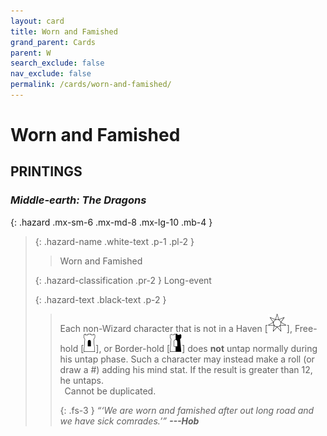 ```yaml
---
layout: card
title: Worn and Famished
grand_parent: Cards
parent: W
search_exclude: false
nav_exclude: false
permalink: /cards/worn-and-famished/
---
```


# Worn and Famished


## PRINTINGS


### _Middle-earth: The Dragons_

{: .hazard .mx-sm-6 .mx-md-8 .mx-lg-10 .mb-4 }
> {: .hazard-name .white-text .p-1 .pl-2 }
> > <div class="hazard-mp"></div>
> > <div class="card-name">Worn and Famished</div>
>
> {: .hazard-classification .pr-2 }
> Long-event
>
> {: .hazard-text .black-text .p-2 }
> > Each non-Wizard character that is not in a Haven <nobr>[<img src="/assets/images/free-haven.svg">]</nobr>, Free-hold <nobr>[<img src="/assets/images/free-hold.svg">]</nobr>, or Border-hold <nobr>[<img src="/assets/images/border-hold.svg">]</nobr> does **not** untap normally during his untap phase. Such a character may instead make a roll (or draw a #) adding his mind stat. If the result is greater than 12, he untaps. <br>&ensp;Cannot be duplicated. 
> > 
> > {: .fs-3 } 
> > _“‘We are worn and famished after out long road and we have sick comrades.’”_ ***---&#65279;Hob*** 
>


